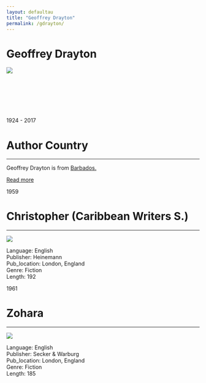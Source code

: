 ```yaml
---
layout: defaultau
title: "Geoffrey Drayton"
permalink: /gdrayton/
---
```

<!-- partial:index.partial.html -->
<div class="content">
    <h1>Geoffrey Drayton</h1>
    <div class="quote">
        <div><img src="http://www.artsetcbarbados.com/sites/default/files/styles/full_size_image_cb/public/featuresimages/ae29_slideshow_drayton2_0.jpg?itok=Bb8gzqTK" class="logo"></div>
    </div>
    <div class="timeline">
        <div style="padding-bottom:100px;"></div>
        <div class="block">
            <div class="date right"><p class="right"> 1924 - 2017 </p></div>
            <div class="dot"></div>
            <div class="left first">
            <div class="author_country">
                <h1>Author Country</h1><hr>
          <div class="aclocation">  <p> Geoffrey Drayton is from <a href="{{ site.baseurl }}/12">Barbados.</a></p></div>
              <div class="acreadmore">  <a href="https://en.wikipedia.org/wiki/Geoffrey_Drayton">Read more</a></div>
            </div>
            </div>
        </div>
       <div class="block">
            <div class="date right"><p class="right">1959</p></div>
            <div class="dot"></div>
            <div class="right">
                <h1>Christopher (Caribbean Writers S.)</h1><hr>
                <p><img src="https://m.media-amazon.com/images/I/31ARkFQv2jL._SX373_BO1,204,203,200_.jpg"></p>
                <p>
                Language: English <br/>
                Publisher: Heinemann <br/>
                Pub_location: London, England <br/>
                Genre: Fiction <br/>
                Length: 192 <br/>
                </p>
            </div>
        </div>
        <div class="block">
            <div class="date left"><p class="left">1961</p></div>
            <div class="dot"></div>
            <div class="right">
                <h1>Zohara</h1><hr>
                <p><img src="https://i.gr-assets.com/images/S/compressed.photo.goodreads.com/books/1507245057l/36360928._SY475_.jpg"></p>
                <p>
                Language: English <br/>
                Publisher: Secker & Warburg <br/>
                Pub_location: London, England<br/>
                Genre: Fiction <br/>
                Length: 185 <br/>
                </p>
            </div>
        </div>
               </div>

